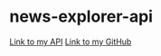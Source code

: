 # news-explorer-api

[Link to my API](http://api.koshka.students.nomoredomainssbs.ru/)
[Link to my GitHub](https://github.com/bogdan770/news-explorer-api.git)
